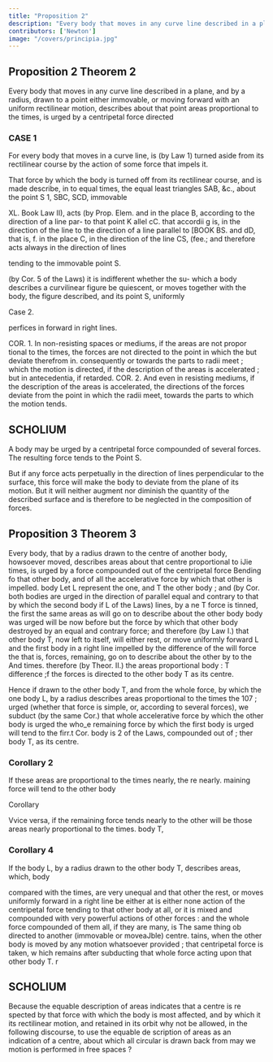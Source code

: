 ```yaml
---
title: "Proposition 2"
description: "Every body that moves in any curve line described in a plane, and by a radius, drawn to a point either immovable, or moving forward with an uniform rectilinear motion, describes about that point areas proportional to the times, is urged by a centripetal force directed"
contributors: ['Newton']
image: "/covers/principia.jpg"
---
```





## Proposition 2 Theorem 2

Every body that moves in any curve line described in a plane, and by a radius, drawn to a point either immovable, or moving forward with an uniform rectilinear motion, describes about that point areas proportional to the times, is urged by a centripetal force directed

### CASE 1

For every body that moves in a curve line, is (by Law 1) turned aside from
its rectilinear course by the action of some force that impels it. 

That force by which the body is turned off from its rectilinear course, and is made describe, in to
equal times, the equal least
triangles SAB,
&c., about the
point S
1,
SBC, SCD,
immovable

XL. Book
Law II), acts
(by Prop.
Elem. and
in the place B, according to
the direction of a line par-
to
that point
K
allel
cC. that
accordii
g
is,
in
the direction of the line
to the direction of a line parallel to
[BOOK
BS. and
dD,
that
is,
f.
in the place C,
in the direction
of the line CS, (fee.; and therefore acts always in the direction of lines

tending to the immovable point S.

(by Cor. 5 of the Laws) it is indifferent whether the su-
which a body describes a curvilinear figure be quiescent, or moves
together with the body, the figure described, and its point S, uniformly

Case 2.

perfices in
forward in right lines.

COR. 1. In non-resisting spaces or mediums, if the areas are not propor
tional to the times, the forces are not directed to the point in which the
but deviate therefrom in. consequently or towards the parts to
radii meet
;
which the motion
is
directed, if the description of the areas is accelerated
;
but in antecedentia, if retarded.
COR. 2. And even in resisting mediums, if the description of the areas
is accelerated, the directions of the forces deviate from the point in which
the radii meet, towards the parts to which the motion tends.


## SCHOLIUM

A body may be urged by a centripetal force compounded of several forces. The resulting force  tends to the Point S. 

But if any force acts perpetually in the direction of lines perpendicular to the surface, this force will make the body to deviate from the plane of its motion. But it will neither augment nor diminish the quantity of the described surface and is therefore to be neglected in the composition of forces.


## Proposition 3 Theorem 3

Every body, that by a radius drawn to the centre of another body, howsoever moved, describes areas about that centre proportional to iJie times, is urged by a force compounded out of the centripetal force Bending fo
that other body,
and of
all the accelerative force
by which that other
is impelled.
body
Let L represent the one, and
T the other body
;
and (by Cor.
both bodies are urged in the direction of parallel
equal and contrary to that by which the second body
if
L
of the Laws)
lines, by a ne T force
is tinned,
the
first
the same areas as
will go on to describe about the other body
body
was urged will be now
before but the force by which that other body
destroyed by an equal and contrary force; and therefore (by Law I.) that
other body T,
now
left to itself, will either rest, or
move uniformly forward
L
and the first body
in a right line
impelled by the difference of the
will
force
the
that
is,
forces,
remaining,
go on to describe about the other
by
to
the
And
times.
therefore (by Theor. II.) the
areas
proportional
body
:
T
difference ;f the forces is directed to the other
body
T as its centre.

Hence if drawn to the other body T,
and from the whole force, by which
the one body L, by a radius
describes areas proportional to the times
the
107
;
urged (whether that force
is simple, or,
according to
several forces), we subduct (by the
same Cor.) that whole accelerative force by which the other body is urged
the who_e remaining force by which the first body is urged will tend to the
firr.t
Cor.
body
is
2 of the Laws, compounded out of
;
ther body T, as its centre.


### Corollary 2

If these areas are proportional to the times nearly, the re
nearly.
maining force will tend to the other body

Corollary 

Vvice versa, if the
remaining force tends nearly to the other will
be
those
areas
nearly proportional to the times.
body T,


### Corollary 4

If the body L, by a radius drawn to the other body T, describes areas, which,
body

compared with the times, are very unequal and that other
the
rest, or moves uniformly forward in a right line
be either at
is either none
action of the centripetal force tending to that other body
at all, or it is mixed and compounded with very powerful actions of other
forces
:
and the whole force compounded of them
all, if
they are many,
is
The same thing ob
directed to another (immovable or moveaJble) centre.
tains, when the other body is moved by any motion whatsoever
provided
;
that centripetal force is taken, w hich remains after subducting that whole
force acting upon that other body T.
r

## SCHOLIUM

Because the equable description of areas indicates that a centre is re
spected by that force with which the body is most affected, and by which it
its rectilinear motion, and retained in its orbit
why
not be allowed, in the following discourse, to use the equable de
scription of areas as an indication of a centre, about which all circular
is drawn back from
may we
motion is performed in free spaces ?


